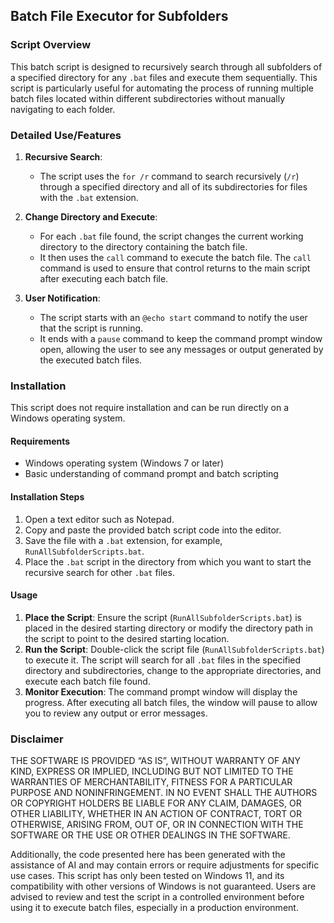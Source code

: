 ## Batch File Executor for Subfolders

### Script Overview
This batch script is designed to recursively search through all subfolders of a specified directory for any `.bat` files and execute them sequentially. This script is particularly useful for automating the process of running multiple batch files located within different subdirectories without manually navigating to each folder.

### Detailed Use/Features
1. **Recursive Search**:
   - The script uses the `for /r` command to search recursively (`/r`) through a specified directory and all of its subdirectories for files with the `.bat` extension.

2. **Change Directory and Execute**:
   - For each `.bat` file found, the script changes the current working directory to the directory containing the batch file.
   - It then uses the `call` command to execute the batch file. The `call` command is used to ensure that control returns to the main script after executing each batch file.

3. **User Notification**:
   - The script starts with an `@echo start` command to notify the user that the script is running.
   - It ends with a `pause` command to keep the command prompt window open, allowing the user to see any messages or output generated by the executed batch files.

### Installation
This script does not require installation and can be run directly on a Windows operating system.

#### Requirements
- Windows operating system (Windows 7 or later)
- Basic understanding of command prompt and batch scripting

#### Installation Steps
1. Open a text editor such as Notepad.
2. Copy and paste the provided batch script code into the editor.
3. Save the file with a `.bat` extension, for example, `RunAllSubfolderScripts.bat`.
4. Place the `.bat` script in the directory from which you want to start the recursive search for other `.bat` files.

#### Usage
1. **Place the Script**: Ensure the script (`RunAllSubfolderScripts.bat`) is placed in the desired starting directory or modify the directory path in the script to point to the desired starting location.
2. **Run the Script**: Double-click the script file (`RunAllSubfolderScripts.bat`) to execute it. The script will search for all `.bat` files in the specified directory and subdirectories, change to the appropriate directories, and execute each batch file found.
3. **Monitor Execution**: The command prompt window will display the progress. After executing all batch files, the window will pause to allow you to review any output or error messages.

### Disclaimer
THE SOFTWARE IS PROVIDED “AS IS”, WITHOUT WARRANTY OF ANY KIND, EXPRESS OR IMPLIED, INCLUDING BUT NOT LIMITED TO THE WARRANTIES OF MERCHANTABILITY, FITNESS FOR A PARTICULAR PURPOSE AND NONINFRINGEMENT. IN NO EVENT SHALL THE AUTHORS OR COPYRIGHT HOLDERS BE LIABLE FOR ANY CLAIM, DAMAGES, OR OTHER LIABILITY, WHETHER IN AN ACTION OF CONTRACT, TORT OR OTHERWISE, ARISING FROM, OUT OF, OR IN CONNECTION WITH THE SOFTWARE OR THE USE OR OTHER DEALINGS IN THE SOFTWARE.

Additionally, the code presented here has been generated with the assistance of AI and may contain errors or require adjustments for specific use cases. This script has only been tested on Windows 11, and its compatibility with other versions of Windows is not guaranteed. Users are advised to review and test the script in a controlled environment before using it to execute batch files, especially in a production environment.